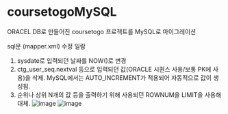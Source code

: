 # coursetogoMySQL
ORACEL DB로 만들어진 coursetogo 프로젝트를 MySQL로 마이그레이션

sql문 (mapper.xml) 수정 일람
1. sysdate로 입력되던 날짜를 NOW()로 변경
2. ctg_user_seq.nextval 등으로 입력되던 값(ORACLE 시퀀스 사용/보통 PK에 사용)을 삭제. MySQL에서는 AUTO_INCREMENT가 적용되어 자동적으로 값이 생성됨.
3. 순위나 상위 N개의 값 등을 출력하기 위해 사용되던 ROWNUM을 LIMIT을 사용해 대체.
![image](https://github.com/Paprika0290/coursetogoMySQL/assets/59499235/44c43add-fd7f-47c3-9640-3c478ca087b3)
![image](https://github.com/Paprika0290/coursetogoMySQL/assets/59499235/f2379a95-54b7-4005-a63d-7a147ad74ce3)
